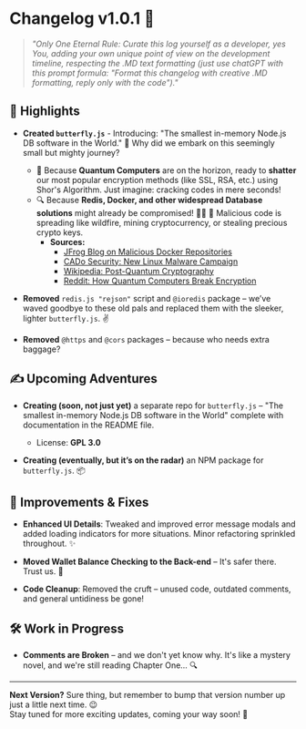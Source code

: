 # Changelog v1.0.1 🦋

> _"Only One Eternal Rule: Curate this log yourself as a developer, yes You, adding your own unique point of view on the development timeline, respecting the .MD text formatting (just use chatGPT with this prompt formula: "Format this changelog with creative .MD formatting, reply only with the code")."_

## 🌟 Highlights

- **Created `butterfly.js`** - Introducing: "The smallest in-memory Node.js DB software in the World." 🦋 Why did we embark on this seemingly small but mighty journey?  
  - 🌌 Because **Quantum Computers** are on the horizon, ready to **shatter** our most popular encryption methods (like SSL, RSA, etc.) using Shor's Algorithm. Just imagine: cracking codes in mere seconds! 
  - 🔍 Because **Redis, Docker, and other widespread Database solutions** might already be compromised! 🕵️‍♂️ 🚨 Malicious code is spreading like wildfire, mining cryptocurrency, or stealing precious crypto keys.  
    - **Sources:**
      - [JFrog Blog on Malicious Docker Repositories](https://jfrog.com/blog/attacks-on-docker-with-millions-of-malicious-repositories-spread-malware-and-phishing-scams/)
      - [CADo Security: New Linux Malware Campaign](https://www.cadosecurity.com/blog/spinning-yarn-a-new-linux-malware-campaign-targets-docker-apache-hadoop-redis-and-confluence)
      - [Wikipedia: Post-Quantum Cryptography](https://en.m.wikipedia.org/wiki/Post-quantum_cryptography)
      - [Reddit: How Quantum Computers Break Encryption](https://www.reddit.com/r/crypto/comments/bjwik7/how_quantum_computers_break_encryption_shors/)

- **Removed** `redis.js "rejson"` script and `@ioredis` package – we’ve waved goodbye to these old pals and replaced them with the sleeker, lighter `butterfly.js`. ✌️

- **Removed** `@https` and `@cors` packages – because who needs extra baggage?

## ✍️ Upcoming Adventures

- **Creating (soon, not just yet)** a separate repo for `butterfly.js` – "The smallest in-memory Node.js DB software in the World" complete with documentation in the README file.  
  - License: **GPL 3.0**

- **Creating (eventually, but it’s on the radar)** an NPM package for `butterfly.js`. 📦

## 🔧 Improvements & Fixes

- **Enhanced UI Details**: Tweaked and improved error message modals and added loading indicators for more situations. Minor refactoring sprinkled throughout. ✨

- **Moved Wallet Balance Checking to the Back-end** – It's safer there. Trust us. 🔐

- **Code Cleanup**: Removed the cruft – unused code, outdated comments, and general untidiness be gone!

## 🛠️ Work in Progress

- **Comments are Broken** – and we don't yet know why. It's like a mystery novel, and we're still reading Chapter One… 🔍

---

**Next Version?** Sure thing, but remember to bump that version number up just a little next time. 😉  
Stay tuned for more exciting updates, coming your way soon! 🚀
